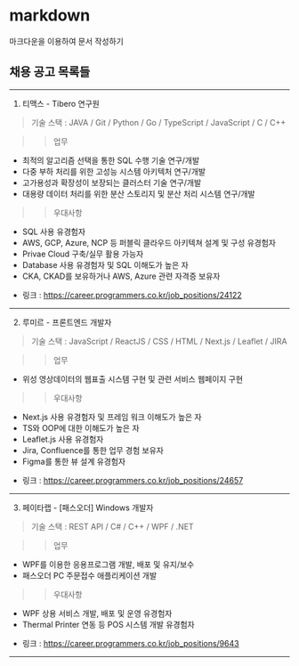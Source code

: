 # markdown
마크다운을 이용하여 문서 작성하기

## 채용 공고 목록들

------------------------------------------
1. 티맥스 - Tibero 연구원

> 기술 스택 : JAVA / Git / Python / Go / TypeScript / JavaScript / C / C++

>> 업무
- 최적의 알고리즘 선택을 통한 SQL 수행 기술 연구/개발
- 다중 부하 처리를 위한 고성능 시스템 아키텍처 연구/개발
- 고가용성과 확장성이 보장되는 클러스터 기술 연구/개발
- 대용량 데이터 처리를 위한 분산 스토리지 및 분산 처리 시스템 연구/개발

>> 우대사항
- SQL 사용 유경험자
- AWS, GCP, Azure, NCP 등 퍼블릭 클라우드 아키텍쳐 설계 및 구성 유경험자
- Privae Cloud 구축/실무 활용 가능자
- Database 사용 유경험자 및 SQL 이해도가 높은 자
- CKA, CKAD를 보유하거나 AWS, Azure 관련 자격증 보유자

* 링크 : <https://career.programmers.co.kr/job_positions/24122>
------------------------------------------

2. 루미르 - 프론트엔드 개발자

> 기술 스택 : JavaScript / ReactJS / CSS / HTML / Next.js / Leaflet / JIRA

>> 업무
- 위성 영상데이터의 웹표출 시스템 구현 및 관련 서비스 웹페이지 구현

>> 우대사항
- Next.js 사용 유경험자 및 프레임 워크 이해도가 높은 자
- TS와 OOP에 대한 이해도가 높은 자
- Leaflet.js 사용 유경험자
- Jira, Confluence를 통한 업무 경험 보유자
- Figma를 통한 뷰 설계 유경험자

* 링크 : <https://career.programmers.co.kr/job_positions/24657>

------------------------------------------

3. 페이타랩 - [패스오더] Windows 개발자

> 기술 스택 : REST API / C# / C++ / WPF / .NET

>> 업무
  - WPF를 이용한 응용프로그램 개발, 배포 및 유지/보수
  - 패스오더 PC 주문접수 애플리케이션 개발
 
 >> 우대사항
  - WPF 상용 서비스 개발, 배포 및 운영 유경험자
  - Thermal Printer 연동 등 POS 시스템 개발 유경험자

* 링크 : <https://career.programmers.co.kr/job_positions/9643>

------------------------------------------
